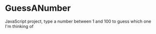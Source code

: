 # GuessANumber
JavaScript project, type a number between 1 and 100 to guess which one I'm thinking of
